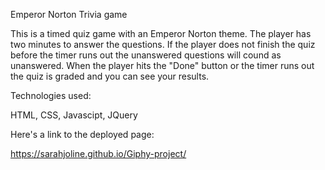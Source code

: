 Emperor Norton Trivia game

This is a timed quiz game with an Emperor Norton theme. The player has two minutes to answer the questions. If the player does not finish the quiz before the timer runs out the unanswered questions will cound as unanswered. When the player hits the "Done" button or the timer runs out the quiz is graded and you can see your results.

Technologies used:

HTML, CSS, Javascipt, JQuery

Here's a link to the deployed page:

https://sarahjoline.github.io/Giphy-project/
